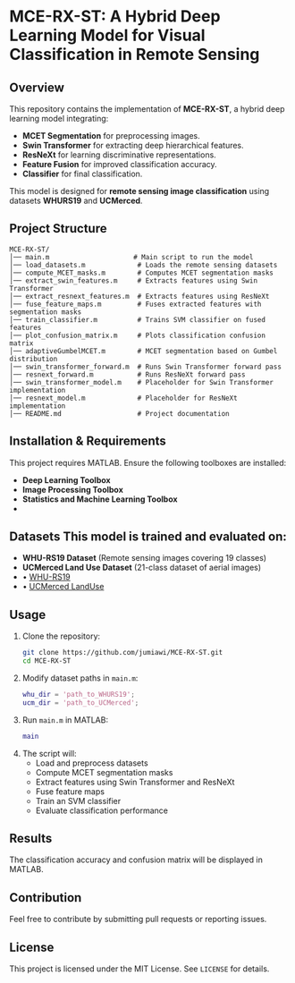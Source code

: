 # MCE-RX-ST: A Hybrid Deep Learning Model for Visual Classification in Remote Sensing

## Overview
This repository contains the implementation of **MCE-RX-ST**, a hybrid deep learning model integrating:
- **MCET Segmentation** for preprocessing images.
- **Swin Transformer** for extracting deep hierarchical features.
- **ResNeXt** for learning discriminative representations.
- **Feature Fusion** for improved classification accuracy.
- **Classifier** for final classification.

This model is designed for **remote sensing image classification** using datasets **WHURS19** and **UCMerced**.

## Project Structure
```
MCE-RX-ST/
│── main.m                     # Main script to run the model
│── load_datasets.m             # Loads the remote sensing datasets
│── compute_MCET_masks.m        # Computes MCET segmentation masks
│── extract_swin_features.m     # Extracts features using Swin Transformer
│── extract_resnext_features.m  # Extracts features using ResNeXt
│── fuse_feature_maps.m         # Fuses extracted features with segmentation masks
│── train_classifier.m          # Trains SVM classifier on fused features
│── plot_confusion_matrix.m     # Plots classification confusion matrix
│── adaptiveGumbelMCET.m        # MCET segmentation based on Gumbel distribution
│── swin_transformer_forward.m  # Runs Swin Transformer forward pass
│── resnext_forward.m           # Runs ResNeXt forward pass
│── swin_transformer_model.m    # Placeholder for Swin Transformer implementation
│── resnext_model.m             # Placeholder for ResNeXt implementation
│── README.md                   # Project documentation
```

## Installation & Requirements
This project requires MATLAB. Ensure the following toolboxes are installed:
- **Deep Learning Toolbox**
- **Image Processing Toolbox**
- **Statistics and Machine Learning Toolbox**
- 
## Datasets This model is trained and evaluated on: 
- **WHU-RS19 Dataset** (Remote sensing images covering 19 classes)
- **UCMerced Land Use Dataset** (21-class dataset of aerial images)
- •	[WHU-RS19]( https://huggingface.co/datasets/jonathan-roberts1/WHU-RS19)
- •	[UCMerced LandUse]( http://weegee.vision.ucmerced.edu/datasets/landuse.html)

## Usage
1. Clone the repository:
   ```bash
   git clone https://github.com/jumiawi/MCE-RX-ST.git
   cd MCE-RX-ST
   ```
2. Modify dataset paths in `main.m`:
   ```matlab
   whu_dir = 'path_to_WHURS19';
   ucm_dir = 'path_to_UCMerced';
   ```
3. Run `main.m` in MATLAB:
   ```matlab
   main
   ```
4. The script will:
   - Load and preprocess datasets
   - Compute MCET segmentation masks
   - Extract features using Swin Transformer and ResNeXt
   - Fuse feature maps
   - Train an SVM classifier
   - Evaluate classification performance

## Results
The classification accuracy and confusion matrix will be displayed in MATLAB.


## Contribution
Feel free to contribute by submitting pull requests or reporting issues.

## License
This project is licensed under the MIT License. See `LICENSE` for details.

